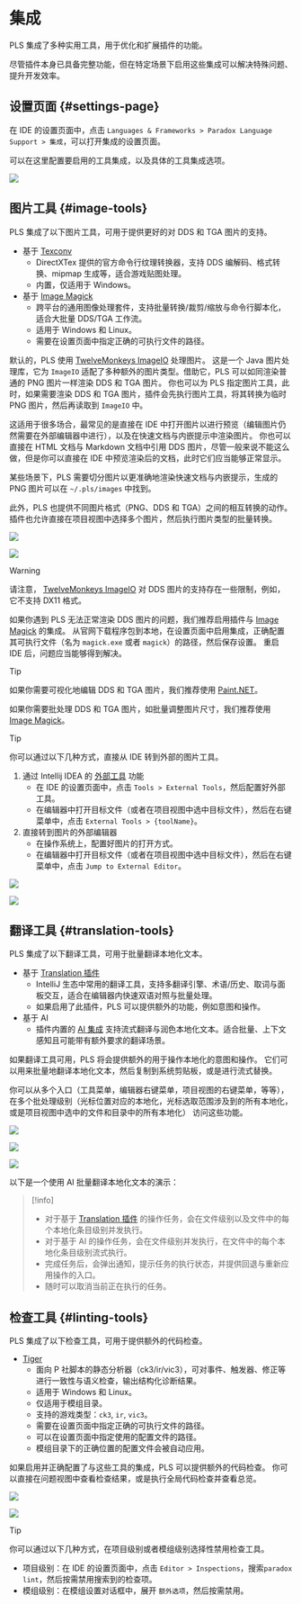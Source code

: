 # 集成

PLS 集成了多种实用工具，用于优化和扩展插件的功能。

尽管插件本身已具备完整功能，但在特定场景下启用这些集成可以解决特殊问题、提升开发效率。

## 设置页面 {#settings-page}

在 IDE 的设置页面中，点击 `Languages & Frameworks > Paradox Language Support > 集成`，可以打开集成的设置页面。

可以在这里配置要启用的工具集成，以及具体的工具集成选项。

![](../images/integrations/integrations_settings_1.png)

## 图片工具 {#image-tools}

PLS 集成了以下图片工具，可用于提供更好的对 DDS 和 TGA 图片的支持。

- 基于 [Texconv](https://github.com/microsoft/DirectXTex/wiki/Texconv)
  - DirectXTex 提供的官方命令行纹理转换器，支持 DDS 编解码、格式转换、mipmap 生成等，适合游戏贴图处理。
  - 内置，仅适用于 Windows。
- 基于 [Image Magick](https://www.imagemagick.org)
  - 跨平台的通用图像处理套件，支持批量转换/裁剪/缩放与命令行脚本化，适合大批量 DDS/TGA 工作流。
  - 适用于 Windows 和 Linux。
  - 需要在设置页面中指定正确的可执行文件的路径。

默认的，PLS 使用 [TwelveMonkeys ImageIO](https://github.com/haraldk/TwelveMonkeys) 处理图片。
这是一个 Java 图片处理库，它为 `ImageIO` 适配了多种额外的图片类型。借助它，PLS 可以如同渲染普通的 PNG 图片一样渲染 DDS 和 TGA 图片。
你也可以为 PLS 指定图片工具，此时，如果需要渲染 DDS 和 TGA 图片，插件会先执行图片工具，将其转换为临时 PNG 图片，然后再读取到 `ImageIO` 中。

这适用于很多场合，最常见的是直接在 IDE 中打开图片以进行预览（编辑图片仍然需要在外部编辑器中进行），以及在快速文档与内嵌提示中渲染图片。
你也可以直接在 HTML 文档与 Markdown 文档中引用 DDS 图片，尽管一般来说不能这么做，但是你可以直接在 IDE 中预览渲染后的文档，此时它们应当能够正常显示。 

某些场景下，PLS 需要切分图片以更准确地渲染快速文档与内嵌提示，生成的 PNG 图片可以在 `~/.pls/images` 中找到。

此外，PLS 也提供不同图片格式（PNG、DDS 和 TGA）之间的相互转换的动作。
插件也允许直接在项目视图中选择多个图片，然后执行图片类型的批量转换。

![](../images/integrations/convert_image_format_1.png)

![](../images/integrations/convert_image_format_2.png)<!--batch-->

> [!warning]
> 请注意， [TwelveMonkeys ImageIO](https://github.com/haraldk/TwelveMonkeys) 对 DDS 图片的支持存在一些限制，例如，它不支持 DX11 格式。
> 
> 如果你遇到 PLS 无法正常渲染 DDS 图片的问题，我们推荐启用插件与 [Image Magick](https://www.imagemagick.org) 的集成。
> 从官网下载程序包到本地，在设置页面中启用集成，正确配置其可执行文件（名为 `magick.exe` 或者 `magick`）的路径，然后保存设置。
> 重启 IDE 后，问题应当能够得到解决。

> [!tip]
> 如果你需要可视化地编辑 DDS 和 TGA 图片，我们推荐使用 [Paint.NET](https://www.getpaint.net)。
> 
> 如果你需要批处理 DDS 和 TGA 图片，如批量调整图片尺寸，我们推荐使用 [Image Magick](https://www.imagemagick.org)。

> [!tip]
> 你可以通过以下几种方式，直接从 IDE 转到外部的图片工具。
> 
> 1. 通过 Intellij IDEA 的 [外部工具](https://www.jetbrains.com/help/idea/configuring-third-party-tools.html) 功能
>    - 在 IDE 的设置页面中，点击 `Tools > External Tools`，然后配置好外部工具。
>    - 在编辑器中打开目标文件（或者在项目视图中选中目标文件），然后在右键菜单中，点击 `External Tools > {toolName}`。
> 2. 直接转到图片的外部编辑器
>    - 在操作系统上，配置好图片的打开方式。
>    - 在编辑器中打开目标文件（或者在项目视图中选中目标文件），然后在右键菜单中，点击 `Jump to External Editor`。
> 
> ![](../images/integrations/jump_to_image_editor_1.png)
> 
> ![](../images/integrations/jump_to_image_editor_2.png)

## 翻译工具 {#translation-tools}

PLS 集成了以下翻译工具，可用于批量翻译本地化文本。

- 基于 [Translation 插件](https://github.com/yiiguxing/TranslationPlugin)
  - IntelliJ 生态中常用的翻译工具，支持多翻译引擎、术语/历史、取词与面板交互，适合在编辑器内快速双语对照与批量处理。
  - 如果启用了此插件，PLS 可以提供额外的功能，例如意图和操作。
- 基于 AI
  - 插件内置的 [AI 集成](ai.md) 支持流式翻译与润色本地化文本。适合批量、上下文感知且可能带有额外要求的翻译场景。

如果翻译工具可用，PLS 将会提供额外的用于操作本地化的意图和操作。
它们可以用来批量地翻译本地化文本，然后复制到系统剪贴板，或是进行流式替换。

你可以从多个入口（工具菜单，编辑器右键菜单，项目视图的右键菜单，等等）， 在多个批处理级别（光标位置对应的本地化，光标选取范围涉及到的所有本地化，或是项目视图中选中的文件和目录中的所有本地化） 访问这些功能。

![](../images/integrations/translation_entry_intentions_1.png)

![](../images/integrations/translation_entry_actions_1.png)

![](../images/integrations/translation_entry_actions_2.png)<!--batch-->

以下是一个使用 AI 批量翻译本地化文本的演示：

<ArtPlayer src="/videos/integrations/translate_and_replace_1.mp4" poster="../images/translate_and_replace_1.png" />

> [!info]
> - 对于基于 [Translation 插件](https://github.com/yiiguxing/TranslationPlugin) 的操作任务，会在文件级别以及文件中的每个本地化条目级别并发执行。
> - 对于基于 AI 的操作任务，会在文件级别并发执行，在文件中的每个本地化条目级别流式执行。
> - 完成任务后，会弹出通知，提示任务的执行状态，并提供回退与重新应用操作的入口。
> - 随时可以取消当前正在执行的任务。

## 检查工具 {#linting-tools}

PLS 集成了以下检查工具，可用于提供额外的代码检查。

- [Tiger](https://github.com/amtep/tiger)
  - 面向 P 社脚本的静态分析器（ck3/ir/vic3），可对事件、触发器、修正等进行一致性与语义检查，输出结构化诊断结果。
  - 适用于 Windows 和 Linux。
  - 仅适用于模组目录。
  - 支持的游戏类型：`ck3`, `ir`, `vic3`。
  - 需要在设置页面中指定正确的可执行文件的路径。
  - 可以在设置页面中指定使用的配置文件的路径。
  - 模组目录下的正确位置的配置文件会被自动应用。

如果启用并正确配置了与这些工具的集成，PLS 可以提供额外的代码检查。
你可以直接在问题视图中查看检查结果，或是执行全局代码检查并查看总览。

![](../images/integrations/lint_results_1.png)

![](../images/integrations/lint_results_2.png)<!--batch-->

> [!tip]
> 你可以通过以下几种方式，在项目级别或者模组级别选择性禁用检查工具。
> 
> - 项目级别：在 IDE 的设置页面中，点击 `Editor > Inspections`，搜索`paradox lint`，然后按需禁用搜索到的检查项。
> - 模组级别：在模组设置对话框中，展开 `额外选项`，然后按需禁用。